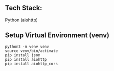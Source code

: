 ## Tech Stack:

Python (aiohttp)

## Setup Virtual Environment (venv)
```
python3 -m venv venv
source venv/bin/activate
pip install json
pip install aiohttp
pip install aiohttp_cors
```